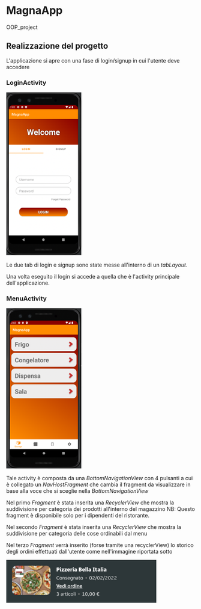 # MagnaApp
OOP_project

## Realizzazione del progetto

L'applicazione si apre con una fase di login/signup in cui l'utente deve accedere

### LoginActivity

<img src="/images/LoginActivity.png" alt="drawing" width="200"/>

Le due tab di login e signup sono state messe all'interno di un *tabLayout*.

Una volta eseguito il login si accede a quella che è l'activity principale dell'applicazione.

### MenuActivity 

<img src="/images/MenuActivity.png" alt="drawing" width="200"/>

Tale activity è composta da una *BottomNavigationView* con 4 pulsanti a cui è collegato un *NavHostFragment* che cambia il fragment da visualizzare in base 
alla voce che si sceglie nella *BottomNavigationView*

Nel primo *Fragment* è stata inserita una *RecyclerView* che mostra la suddivisione per categoria dei prodotti all'interno del magazzino
NB: Questo fragment è disponibile solo per i dipendenti del ristorante.

Nel secondo *Fragment* è stata inserita una *RecyclerView* che mostra la suddivisione per categoria delle cose ordinabili dal menu

Nel terzo *Fragment* verrà inserito (forse tramite una recyclerView) lo storico degli ordini effettuati dall'utente
come nell'immagine riportata sotto

<img src="/images/esempio_ordini.jpeg" alt="drawing" width="400"/>

